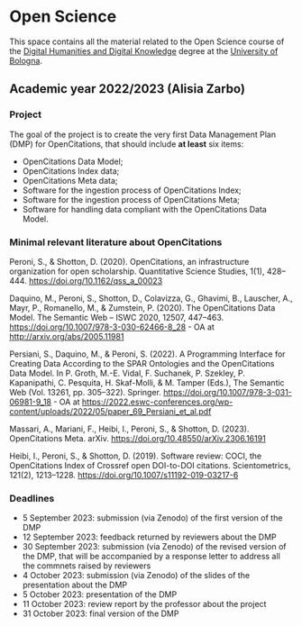 # Open Science

This space contains all the material related to the Open Science course of the [Digital Humanities and Digital Knowledge](https://www.unibo.it/en/teaching/course-unit-catalogue/course-unit/2022/443753) degree at the [University of Bologna](https://www.unibo.it).

## Academic year 2022/2023 (Alisia Zarbo)

### Project

The goal of the project is to create the very first Data Management Plan (DMP) for OpenCitations, that should include **at least** six items:

* OpenCitations Data Model;
* OpenCitations Index data;
* OpenCitations Meta data;
* Software for the ingestion process of OpenCitations Index;
* Software for the ingestion process of OpenCitations Meta;
* Software for handling data compliant with the OpenCitations Data Model.

### Minimal relevant literature about OpenCitations

Peroni, S., & Shotton, D. (2020). OpenCitations, an infrastructure organization for open scholarship. Quantitative Science Studies, 1(1), 428–444. https://doi.org/10.1162/qss_a_00023

Daquino, M., Peroni, S., Shotton, D., Colavizza, G., Ghavimi, B., Lauscher, A., Mayr, P., Romanello, M., & Zumstein, P. (2020). The OpenCitations Data Model. The Semantic Web – ISWC 2020, 12507, 447–463. https://doi.org/10.1007/978-3-030-62466-8_28 - OA at http://arxiv.org/abs/2005.11981

Persiani, S., Daquino, M., & Peroni, S. (2022). A Programming Interface for Creating Data According to the SPAR Ontologies and the OpenCitations Data Model. In P. Groth, M.-E. Vidal, F. Suchanek, P. Szekley, P. Kapanipathi, C. Pesquita, H. Skaf-Molli, & M. Tamper (Eds.), The Semantic Web (Vol. 13261, pp. 305–322). Springer. https://doi.org/10.1007/978-3-031-06981-9_18 - OA at https://2022.eswc-conferences.org/wp-content/uploads/2022/05/paper_69_Persiani_et_al.pdf

Massari, A., Mariani, F., Heibi, I., Peroni, S., & Shotton, D. (2023). OpenCitations Meta. arXiv. https://doi.org/10.48550/arXiv.2306.16191

Heibi, I., Peroni, S., & Shotton, D. (2019). Software review: COCI, the OpenCitations Index of Crossref open DOI-to-DOI citations. Scientometrics, 121(2), 1213–1228. https://doi.org/10.1007/s11192-019-03217-6

### Deadlines

* 5 September 2023: submission (via Zenodo) of the first version of the DMP
* 12 September 2023: feedback returned by reviewers about the DMP
* 30 September 2023: submission (via Zenodo) of the revised version of the DMP, that will be accompanied by a response letter to address all the commnets raised by reviewers
* 4 October 2023: submission (via Zenodo) of the slides of the presentation about the DMP
* 5 October 2023: presentation of the DMP
* 11 October 2023: review report by the professor about the project
* 31 October 2023: final version of the DMP
